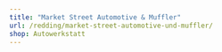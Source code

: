 ```yaml
---
title: "Market Street Automotive & Muffler"
url: /redding/market-street-automotive-und-muffler/
shop: Autowerkstatt
---
```

